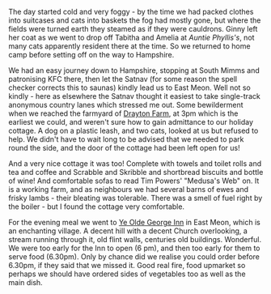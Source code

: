 The day started cold and very foggy - by the time we had packed clothes into suitcases and cats into
baskets the fog had mostly gone, but where the fields were turned earth they steamed as if they were
cauldrons. Ginny left her coat as we went to drop off Tabitha and Amelia at
*Auntie Phyllis's*, not many
cats apparently resident there at the time. So we returned to home camp before setting off on the way
to Hampshire.

We had an easy journey down to Hampshire, stopping at South Mimms and patronising KFC there,
then let the Satnav (for some reason the spell checker corrects this to saunas) kindly lead us
to East Meon. Well not so kindly - here as elsewhere the Satnav thought it easiest to take
single-track anonymous country lanes which stressed me out. Some bewilderment
when we reached the farmyard of [Drayton Farm](http://www.english-country-cottages.co.uk/cottages/drayton-farm-barns-stable-cottage-pddp), at 3pm which is the earliest we could,
and weren't sure how to gain admittance to our holiday cottage. A dog on a plastic leash,
and two cats, looked at us but refused to help.  We didn't have to wait long to be advised
that we needed to park round the side, and the door of the cottage had been left open for us!

And a very nice cottage it was too! Complete with towels and toilet rolls and tea and coffee and
Scrabble and Skribble and shortbread biscuits and bottle of wine! And comfortable sofas to read Tim
Powers' "Medusa's Web" on. It is a working farm, and as neighbours we had several barns of
ewes and frisky lambs - their bleating was tolerable. There was a smell of fuel right by the boiler -
but I found the cottage very comfortable.

For the evening meal we went to [Ye Olde George Inn](https://www.yeoldegeorgeinn.net/) in East Meon, which is an enchanting village.
A decent hill with a decent Church overlooking, a stream running through it, old flint walls,
centuries old buildings. Wonderful. We were too early for the Inn to open (6 pm), and then too early
for them to serve food (6.30pm). Only by chance did we realise you could order before 6.30pm, if
they said that we missed it. Good real fire, food upmarket so perhaps we should have ordered
sides of vegetables too as well as the main dish.
